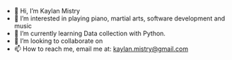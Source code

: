 - 👋 Hi, I’m Kaylan Mistry
- 👀 I’m interested in playing piano, martial arts, software development and music
- 🌱 I’m currently learning Data collection with Python.
- 💞️ I’m looking to collaborate on 
- 📫 How to reach me, email me at: kaylan.mistry@gmail.com
